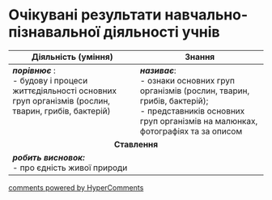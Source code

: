 <div id="hypercomments_widget" class="js-hypercomments-widget invisible"></div>

# Очікувані результати навчально-пізнавальної діяльності учнів

<table>
  <tr>
    <td width="50%" align="center"><b>Діяльність (уміння)</b></td>
    <td width="50%" align="center"><b>Знання</b></td>
  </tr>
<tbody>
  <tr>
<td width="50%" style="vertical-align:top !important;">
<b><i>порівнює </i></b>:<br>
- будову і процеси життєдіяльності основних груп організмів (рослин, тварин, грибів, бактерій)
</td>
<td width="50%" style="vertical-align:top !important;">
<b><i>називає</i></b>: <br>
- ознаки основних груп організмів (рослин, тварин, грибів, бактерій);<br>
- представників основних груп організмів на малюнках, фотографіях та за описом
</td>
  </tr>
    <tr>
<td align="center" colspan="2" width="100%" style="vertical-align:top !important;">
<b>Ставлення</b>
</td>
  </tr>
    <tr>
<td colspan="2" width="100%" style="vertical-align:top !important;">
<b><i> робить висновок:</b></i><br>
- про єдність живої природи
</td>
  </tr>
</table>

<div class="js-hypercomments-container">
<a href="http://hypercomments.com" class="hc-link" title="comments widget">comments powered by HyperComments</a>
</div>